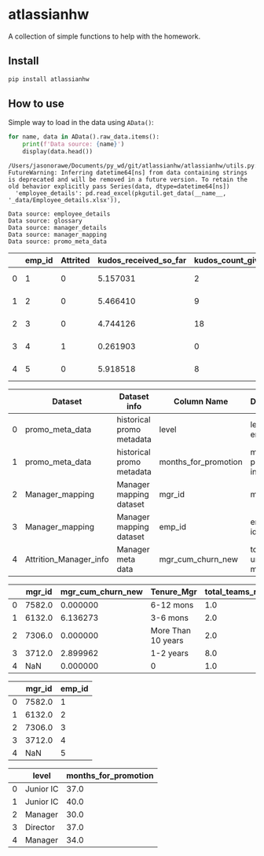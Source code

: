 # atlassianhw

<!-- WARNING: THIS FILE WAS AUTOGENERATED! DO NOT EDIT! -->

A collection of simple functions to help with the homework.

## Install

``` sh
pip install atlassianhw
```

## How to use

Simple way to load in the data using `AData()`:

``` python
for name, data in AData().raw_data.items():
    print(f'Data source: {name}')
    display(data.head())
```

    /Users/jasonorawe/Documents/py_wd/git/atlassianhw/atlassianhw/utils.py:22: FutureWarning: Inferring datetime64[ns] from data containing strings is deprecated and will be removed in a future version. To retain the old behavior explicitly pass Series(data, dtype=datetime64[ns])
      'employee_details': pd.read_excel(pkgutil.get_data(__name__, '_data/Employee_details.xlsx')),

    Data source: employee_details
    Data source: glossary
    Data source: manager_details
    Data source: manager_mapping
    Data source: promo_meta_data

<div>
<style scoped>
    .dataframe tbody tr th:only-of-type {
        vertical-align: middle;
    }
&#10;    .dataframe tbody tr th {
        vertical-align: top;
    }
&#10;    .dataframe thead th {
        text-align: right;
    }
</style>

|     | emp_id | Attrited | kudos_received_so_far | kudos_count_given_so_far | job_family           | tenure_in_days_new | level     | mnths_in_team | last_promotion_date |
|-----|--------|----------|-----------------------|--------------------------|----------------------|--------------------|-----------|---------------|---------------------|
| 0   | 1      | 0        | 5.157031              | 2                        | Software Engineering | 1065               | Junior IC | 35.0          | 2022-10-01          |
| 1   | 2      | 0        | 5.466410              | 9                        | Software Engineering | 1066               | Junior IC | 35.0          | 2022-04-01          |
| 2   | 3      | 0        | 4.744126              | 18                       | Program Management   | 1079               | Manager   | 19.0          | 2021-07-16          |
| 3   | 4      | 1        | 0.261903              | 0                        | Software Engineering | 154                | Director  | 6.0           | 2020-03-30          |
| 4   | 5      | 0        | 5.918518              | 8                        | Product Manager      | 1079               | Manager   | 35.0          | 2022-10-01          |

</div>
<div>
<style scoped>
    .dataframe tbody tr th:only-of-type {
        vertical-align: middle;
    }
&#10;    .dataframe tbody tr th {
        vertical-align: top;
    }
&#10;    .dataframe thead th {
        text-align: right;
    }
</style>

|     | Dataset                | Dataset info              | Column Name          | Description                  |
|-----|------------------------|---------------------------|----------------------|------------------------------|
| 0   | promo_meta_data        | historical promo metadata | level                | level of employee            |
| 1   | promo_meta_data        | historical promo metadata | months_for_promotion | months for promotion in past |
| 2   | Manager_mapping        | Manager mapping dataset   | mgr_id               | manager ID                   |
| 3   | Manager_mapping        | Manager mapping dataset   | emp_id               | employee id                  |
| 4   | Attrition_Manager_info | Manager meta data         | mgr_cum_churn_new    | total churns under manager   |

</div>
<div>
<style scoped>
    .dataframe tbody tr th:only-of-type {
        vertical-align: middle;
    }
&#10;    .dataframe tbody tr th {
        vertical-align: top;
    }
&#10;    .dataframe thead th {
        text-align: right;
    }
</style>

|     | mgr_id | mgr_cum_churn_new | Tenure_Mgr         | total_teams_mgr | exp_as_mgr |
|-----|--------|-------------------|--------------------|-----------------|------------|
| 0   | 7582.0 | 0.000000          | 6-12 mons          | 1.0             | 90.0       |
| 1   | 6132.0 | 6.136273          | 3-6 mons           | 2.0             | 1489.0     |
| 2   | 7306.0 | 0.000000          | More Than 10 years | 2.0             | 1124.0     |
| 3   | 3712.0 | 2.899962          | 1-2 years          | 8.0             | 579.0      |
| 4   | NaN    | 0.000000          | 0                  | 1.0             | 1489.0     |

</div>
<div>
<style scoped>
    .dataframe tbody tr th:only-of-type {
        vertical-align: middle;
    }
&#10;    .dataframe tbody tr th {
        vertical-align: top;
    }
&#10;    .dataframe thead th {
        text-align: right;
    }
</style>

|     | mgr_id | emp_id |
|-----|--------|--------|
| 0   | 7582.0 | 1      |
| 1   | 6132.0 | 2      |
| 2   | 7306.0 | 3      |
| 3   | 3712.0 | 4      |
| 4   | NaN    | 5      |

</div>
<div>
<style scoped>
    .dataframe tbody tr th:only-of-type {
        vertical-align: middle;
    }
&#10;    .dataframe tbody tr th {
        vertical-align: top;
    }
&#10;    .dataframe thead th {
        text-align: right;
    }
</style>

|     | level     | months_for_promotion |
|-----|-----------|----------------------|
| 0   | Junior IC | 37.0                 |
| 1   | Junior IC | 40.0                 |
| 2   | Manager   | 30.0                 |
| 3   | Director  | 37.0                 |
| 4   | Manager   | 34.0                 |

</div>
